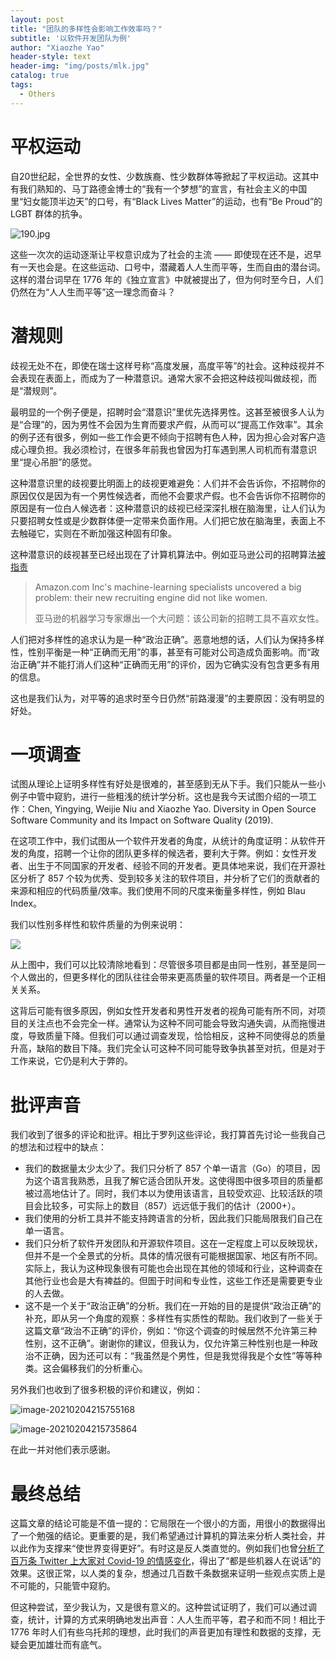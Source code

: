 ```yaml
---
layout: post
title: "团队的多样性会影响工作效率吗？"
subtitle: '以软件开发团队为例'
author: "Xiaozhe Yao"
header-style: text
header-img: "img/posts/mlk.jpg"
catalog: true
tags:
  - Others
---
```


# 平权运动

自20世纪起，全世界的女性、少数族裔、性少数群体等掀起了平权运动。这其中有我们熟知的、马丁路德金博士的“我有一个梦想”的宣言，有社会主义的中国里“妇女能顶半边天”的口号，有“Black Lives Matter”的运动，也有“Be Proud”的 LGBT 群体的抗争。

![190.jpg](https://i.loli.net/2021/02/05/dm2BsXpvIPnJ4to.jpg)

这些一次次的运动逐渐让平权意识成为了社会的主流 —— 即使现在还不是，迟早有一天也会是。在这些运动、口号中，潜藏着人人生而平等，生而自由的潜台词。这样的潜台词早在 1776 年的《独立宣言》中就被提出了，但为何时至今日，人们仍然在为“人人生而平等”这一理念而奋斗？

# 潜规则

歧视无处不在，即使在瑞士这样号称“高度发展，高度平等”的社会。这种歧视并不会表现在表面上，而成为了一种潜意识。通常大家不会把这种歧视叫做歧视，而是“潜规则”。

最明显的一个例子便是，招聘时会“潜意识”里优先选择男性。这甚至被很多人认为是“合理”的，因为男性不会因为生育而要求产假，从而可以“提高工作效率”。其余的例子还有很多，例如一些工作会更不倾向于招聘有色人种，因为担心会对客户造成心理负担。我必须检讨，在很多年前我也曾因为打车遇到黑人司机而有潜意识里“提心吊胆”的感觉。

这种潜意识里的歧视要比明面上的歧视更难避免：人们并不会告诉你，不招聘你的原因仅仅是因为有一个男性候选者，而他不会要求产假。也不会告诉你不招聘你的原因是有一位白人候选者：这种潜意识的歧视已经深深扎根在脑海里，让人们认为只要招聘女性或是少数群体便一定带来负面作用。人们把它放在脑海里，表面上不去触碰它，实则在不断加强这种固有印象。

这种潜意识的歧视甚至已经出现在了计算机算法中。例如亚马逊公司的招聘算法[被指责](https://www.reuters.com/article/us-amazon-com-jobs-automation-insight-idUSKCN1MK08G)

> Amazon.com Inc's machine-learning specialists uncovered a big problem: their new recruiting engine did not like women.
>
> 亚马逊的机器学习专家爆出一个大问题：该公司新的招聘工具不喜欢女性。

人们把对多样性的追求认为是一种“政治正确”。恶意地想的话，人们认为保持多样性，性别平衡是一种“正确而无用”的事，甚至有可能对公司造成负面影响。而“政治正确”并不能打消人们这种“正确而无用”的评价，因为它确实没有包含更多有用的信息。

这也是我们认为，对平等的追求时至今日仍然“前路漫漫”的主要原因：没有明显的好处。

# 一项调查

试图从理论上证明多样性有好处是很难的，甚至感到无从下手。我们只能从一些小例子中管中窥豹，进行一些粗浅的统计学分析。这也是我今天试图介绍的一项工作：Chen, Yingying, Weijie Niu and Xiaozhe Yao. Diversity in Open Source Software Community and its Impact on Software Quality (2019). 

在这项工作中，我们试图从一个软件开发者的角度，从统计的角度证明：从软件开发的角度，招聘一个让你的团队更多样的候选者，要利大于弊。例如：女性开发者、出生于不同国家的开发者、经验不同的开发者。更具体地来说，我们在开源社区分析了 857 个较为优秀、受到较多关注的软件项目，并分析了它们的贡献者的来源和相应的代码质量/效率。我们使用不同的尺度来衡量多样性，例如 Blau Index。

我们以性别多样性和软件质量的为例来说明：

![](https://i.loli.net/2021/02/05/3p6tsCM7SUf1lKW.png)

从上图中，我们可以比较清除地看到：尽管很多项目都是由同一性别，甚至是同一个人做出的，但更多样化的团队往往会带来更高质量的软件项目。两者是一个正相关关系。

这背后可能有很多原因，例如女性开发者和男性开发者的视角可能有所不同，对项目的关注点也不会完全一样。通常认为这种不同可能会导致沟通失调，从而拖慢进度，导致质量下降。但我们可以通过调查发现，恰恰相反，这种不同使得总的质量升高，缺陷的数目下降。我们完全认可这种不同可能导致争执甚至对抗，但是对于工作来说，它仍是利大于弊的。

# 批评声音

我们收到了很多的评论和批评。相比于罗列这些评论，我打算首先讨论一些我自己的想法和过程中的缺点：

* 我们的数据量太少太少了。我们只分析了 857 个单一语言（Go）的项目，因为这个语言我熟悉，且我了解它适合团队开发。这使得图中很多项目的质量都被过高地估计了。同时，我们本以为使用该语言，且较受欢迎、比较活跃的项目会比较多，可实际上的数目（857）远远低于我们的估计（2000+）。
* 我们使用的分析工具并不能支持跨语言的分析，因此我们只能局限我们自己在单一语言。
* 我们只分析了软件开发团队和开源软件项目。这在一定程度上可以反映现状，但并不是一个全景式的分析。具体的情况很有可能根据国家、地区有所不同。实际上，我认为这种现象很有可能也会出现在其他的领域和行业，这种调查在其他行业也会是大有裨益的。但圄于时间和专业性，这些工作还是需要更专业的人去做。
* 这不是一个关于“政治正确”的分析。我们在一开始的目的是提供“政治正确”的补充，即从另一个角度的观察：多样性有实质性的帮助。我们收到了一些关于这篇文章“政治不正确”的评价，例如：“你这个调查的时候居然不允许第三种性别，这不正确”。谢谢你的建议，但我认为，仅允许第三种性别也是一种政治不正确，因为还可以有：“我虽然是个男性，但是我觉得我是个女性”等等种类。这会偏移我们的分析重心。

另外我们也收到了很多积极的评价和建议，例如：

![image-20210204215755168](https://i.loli.net/2021/02/05/WIFtJAVLMn1icwC.png)

![image-20210204215735864](https://i.loli.net/2021/02/05/cWjulmUzDqKS8AY.png)

在此一并对他们表示感谢。

# 最终总结

这篇文章的结论可能是不值一提的：它局限在一个很小的方面，用很小的数据得出了一个勉强的结论。更重要的是，我们希望通过计算机的算法来分析人类社会，并以此作为支撑来“使世界变得更好”。有时这是反人类直觉的。例如我们也曾[分析了百万条 Twitter 上大家对 Covid-19 的情感变化](https://blog.yaonotes.org/2020/05/22/covid-twitter/)，得出了“都是些机器人在说话”的效果。这很正常，以人类的复杂，想通过几百数千条数据来证明一些观点实质上是不可能的，只能管中窥豹。

但这种尝试，至少我认为，又是很有意义的。这种尝试证明了，我们可以通过调查，统计，计算的方式来明确地发出声音：人人生而平等，君子和而不同！相比于 1776 年时人们有些乌托邦的理想，此时我们的声音更加有理性和数据的支撑，无疑会更加雄壮而有底气。